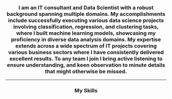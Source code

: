 <h3 align="center">I am an IT consultant and Data Scientist with a robust background spanning multiple domains. My accomplishments include successfully executing various data science projects involving classification, regression, and clustering tasks, where I built machine learning models, showcasing my proficiency in diverse data analysis domains. My expertise extends across a wide spectrum of IT projects covering various business sectors where I have consistently delivered excellent results. To any team I join I bring active listening to ensure understanding, and keen observation to minute details that might otherwise be missed. </h3>

<hr>

<h3 align="center"> My Skills </h3>


<!--
**AswathyRadha100/AswathyRadha100** is a ✨ _special_ ✨ repository because its `README.md` (this file) appears on your GitHub profile.

Here are some ideas to get you started:

- 🔭 I’m currently working on ...
- 🌱 I’m currently learning ...
- 👯 I’m looking to collaborate on ...
- 🤔 I’m looking for help with ...
- 💬 Ask me about ...
- 📫 How to reach me: ...
- 😄 Pronouns: ...
- ⚡ Fun fact: ...
-->
